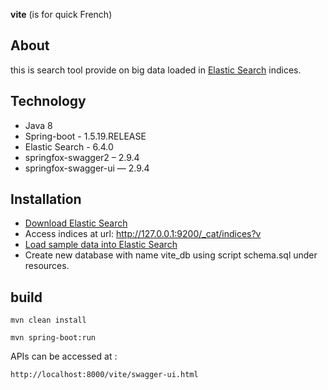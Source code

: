 **vite** (is for quick French)

## About
this is search tool provide on big data loaded in [Elastic Search](https://www.elastic.co/products/elasticsearch) indices.

## Technology
* Java 8
* Spring-boot - 1.5.19.RELEASE
* Elastic Search - 6.4.0 
* springfox-swagger2 – 2.9.4
* springfox-swagger-ui — 2.9.4


## Installation
* [Download Elastic Search](https://www.elastic.co/downloads/past-releases/elasticsearch-6-4-0) 
* Access indices at url: http://127.0.0.1:9200/_cat/indices?v
* [Load sample data into Elastic Search](https://www.elastic.co/guide/en/kibana/6.4/tutorial-load-dataset.html)
* Create new database with name vite_db using script schema.sql under resources.

## build

```
mvn clean install
```

```
mvn spring-boot:run
```

APIs can be accessed at :
```
http://localhost:8000/vite/swagger-ui.html
```